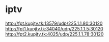# iptv

http://fpt.kupjtv.tk:13579/udp/225.1.1.80:30120
http://fpt1.kupjtv.tk:34040/udp/225.1.1.5:30120
http://fpt2.kupjtv.tk:4025/udp/225.1.1.78:30120
